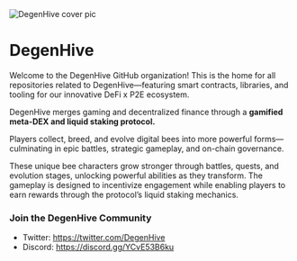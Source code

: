 <picture>
 <source media="(prefers-color-scheme: dark)" srcset="https://github.com/DegenHive/.github/assets/84127070/6601112a-9560-47a9-af76-a829be8beca4">
 <source media="(prefers-color-scheme: light)" srcset="https://github.com/DegenHive/.github/assets/84127070/6601112a-9560-47a9-af76-a829be8beca4">
 <img alt="DegenHive cover pic" src="https://github.com/DegenHive/.github/assets/84127070/6601112a-9560-47a9-af76-a829be8beca4">
</picture>

# DegenHive
Welcome to the DegenHive GitHub organization! This is the home for all repositories related to DegenHive—featuring smart contracts, libraries, and tooling for our innovative DeFi x P2E ecosystem.

DegenHive merges gaming and decentralized finance through a **gamified meta-DEX and liquid staking protocol.** 

Players collect, breed, and evolve digital bees into more powerful forms—culminating in epic battles, strategic gameplay, and on-chain governance. 

These unique bee characters grow stronger through battles, quests, and evolution stages, unlocking powerful abilities as they transform. The gameplay is designed to incentivize engagement while enabling players to earn rewards through the protocol’s liquid staking mechanics.

### Join the DegenHive Community

- Twitter: https://twitter.com/DegenHive
- Discord: https://discord.gg/YCvE53B6ku
